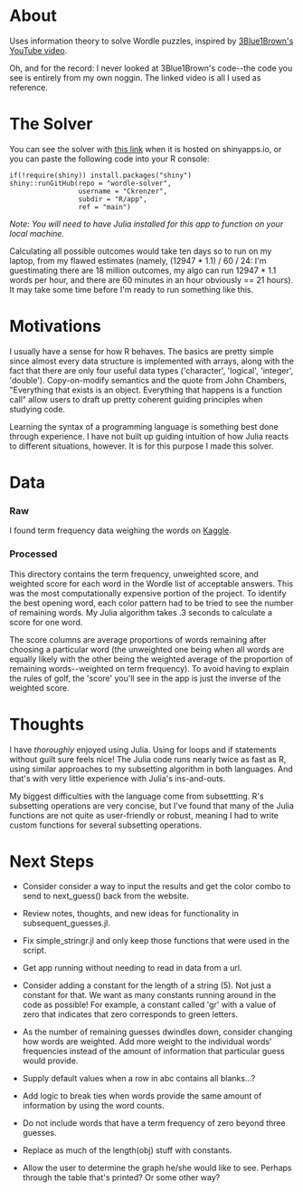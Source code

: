 # About
Uses information theory to solve Wordle puzzles, inspired by [3Blue1Brown's YouTube video](https://youtu.be/v68zYyaEmEA).

Oh, and for the record: I never looked at 3Blue1Brown's code--the code you see is entirely from my own noggin. The linked video is all I used as reference.


# The Solver

You can see the solver with [this link](https://7phynv-connor0krenzer.shinyapps.io/Wordle-Solver/) when it is hosted on shinyapps.io, or you can paste the following code into your R console:

```
if(!require(shiny)) install.packages("shiny")
shiny::runGitHub(repo = "wordle-solver",
                 username = "Ckrenzer",
                 subdir = "R/app",
                 ref = "main")
```

*Note: You will need to have Julia installed for this app to function on your local machine.*


Calculating all possible outcomes would take ten days so to run on my laptop, from my flawed estimates (namely, (12947 * 1.1) / 60 / 24: I'm guestimating there are 18 million outcomes, my algo can run 12947 * 1.1 words per hour, and there are 60 minutes in an hour obviously == 21 hours). It may take some time before I'm ready to run something like this.


# Motivations

I usually have a sense for how R behaves. The basics are pretty simple since almost every data structure is implemented with arrays, along with the fact that there are only four useful data types ('character', 'logical', 'integer', 'double'). Copy-on-modify semantics and the quote from John Chambers, "Everything that exists is an object. Everything that happens is a function call" allow users to draft up pretty coherent guiding principles when studying code.

Learning the syntax of a programming language is something best done through experience. I have not built up guiding intuition of how Julia reacts to different situations, however. It is for this purpose I made this solver.

# Data

### Raw

I found term frequency data weighing the words on [Kaggle](https://www.kaggle.com/datasets/rtatman/english-word-frequency?select=unigram_freq.csv).

### Processed

This directory contains the term frequency, unweighted score, and weighted score for each word in the Wordle list of acceptable answers. This was the most computationally expensive portion of the project. To identify the best opening word, each color pattern had to be tried to see the number of remaining words. My Julia algorithm takes .3 seconds to calculate a score for one word.

The score columns are average proportions of words remaining after choosing a particular word (the unweighted one being when all words are equally likely with the other being the weighted average of the proportion of remaining words--weighted on term frequency). To avoid having to explain the rules of golf, the 'score' you'll see in the app is just the inverse of the weighted score.


# Thoughts
I have *thoroughly* enjoyed using Julia. Using for loops and if statements without guilt sure feels nice! The Julia code runs nearly twice as fast as R, using similar approaches to my subsetting algorithm in both languages. And that's with very little experience with Julia's ins-and-outs.

My biggest difficulties with the language come from subsettting. R's subsetting operations are very concise, but I've found that many of the Julia functions are not quite as user-friendly or robust, meaning I had to write custom functions for several subsetting operations.


# Next Steps

- Consider consider a way to input the results and get the color combo to send to next_guess() back from the website.

- Review notes, thoughts, and new ideas for functionality in subsequent_guesses.jl.

- Fix simple_stringr.jl and only keep those functions that were used in the script.

- Get app running without needing to read in data from a url.

- Consider adding a constant for the length of a string (5). Not just a constant for that. We want as many constants running around in the code as possible! For example, a constant called 'gr' with a value of zero that indicates that zero corresponds to green letters.

- As the number of remaining guesses dwindles down, consider changing how words are weighted. Add more weight to the individual words' frequencies instead of the amount of information that particular guess would provide.

- Supply default values when a row in abc contains all blanks...?

- Add logic to break ties when words provide the same amount of information by using the word counts.

- Do not include words that have a term frequency of zero beyond three guesses.

- Replace as much of the length(obj) stuff with constants.

- Allow the user to determine the graph he/she would like to see. Perhaps through the table that's printed? Or some other way?